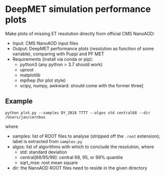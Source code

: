 # DeepMET simulation performance plots

Make plots of missing ET resolution directly from official CMS NanoAOD:
- Input: CMS NanoAOD input files
- Output: DeepMET performance plots (resolution as function of some variable), comparing with Puppi and PF MET
- Requirements (install via conda or pip):
  * python3 (any python > 3.7 should work)
  * uproot 
  * matplotlib
  * mplhep (for plot style)
  * scipy, numpy, awkward: should come with the former three]

## Example

`python plot.py --samples DY_2018 TTTT --algos std central68 --dir /Users/jan/cernbox`

where
* samples: list of ROOT files to analyse (stripped off the `.root` extension); label is extracted from `samples.py`
* algos: list of algorithms with which to conclude the resolution, where
  * std: standard deviation
  * central[68/95/99]: central 68, 95, or 99% quantile
  * sqrt_mse: root mean square
* dir: the NanoAOD ROOT files need to reside in the given directory